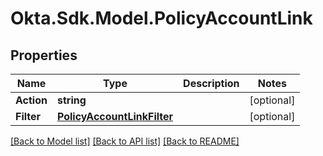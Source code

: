 # Okta.Sdk.Model.PolicyAccountLink

## Properties

Name | Type | Description | Notes
------------ | ------------- | ------------- | -------------
**Action** | **string** |  | [optional] 
**Filter** | [**PolicyAccountLinkFilter**](PolicyAccountLinkFilter.md) |  | [optional] 

[[Back to Model list]](../README.md#documentation-for-models) [[Back to API list]](../README.md#documentation-for-api-endpoints) [[Back to README]](../README.md)

